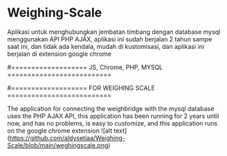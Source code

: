 # Weighing-Scale
Aplikasi untuk menghubungkan jembatan timbang dengan database mysql menggunakan API PHP AJAX, aplikasi ini sudah berjalan 2 tahun sampe saat ini, dan tidak ada kendala, mudah di kustomisasi, dan aplikasi ini berjalan di extension google chrome

#=================== JS, Chrome, PHP, MYSQL ==========================

#=================== FOR WEIGHING SCALE ==========================

The application for connecting the weighbridge with the mysql database uses the PHP AJAX API, this application has been running for 2 years until now, and has no problems, is easy to customize, and this application runs on the google chrome extension
![alt text] (https://github.com/aldysetiaa/Weighing-Scale/blob/main/weghingscale.png)
